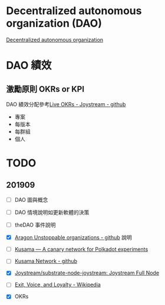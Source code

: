 # Decentralized autonomous organization (DAO)

[Decentralized autonomous organization](https://en.wikipedia.org/wiki/Decentralized_autonomous_organization)

<!-- toc -->

# DAO 績效 

## 激勵原則 OKRs or KPI

DAO 績效分配參考[Live OKRs - Joystream - github](https://github.com/Joystream/joystream/tree/master/okrs)

- 專案
- 每版本
- 每群組
- 個人

# TODO

## 201909

- [ ] DAO 圖與概念
- [ ] DAO 情境說明如更新軟體的決策
- [ ] theDAO 事件說明
- [x] [Aragon Unstoppable organizations - github](https://github.com/aragon) 說明
- [ ] [Kusama — A canary network for Polkadot experiments](https://kusama.network/)
- [ ] [Kusama Network - github](https://github.com/kusamanetwork)
- [x] [Joystream/substrate-node-joystream: Joystream Full Node](https://github.com/Joystream/substrate-node-joystream)
- [ ] [Exit, Voice, and Loyalty - Wikipedia](https://en.wikipedia.org/wiki/Exit,_Voice,_and_Loyalty)
- [x] OKRs

